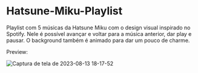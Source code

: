 # Hatsune-Miku-Playlist
Playlist com 5 músicas da Hatsune Miku com o design visual inspirado no Spotify. Nele é possível avançar e voltar para a música anterior, dar play e pausar. O background também é animado para dar um pouco de charme.

Preview:

![Captura de tela de 2023-08-13 18-17-52](https://github.com/Astro-Dust/Hatsune-Miku-Playlist/assets/141498596/f3a2ecfb-79fd-4c29-8837-3dc63fd66cab)
